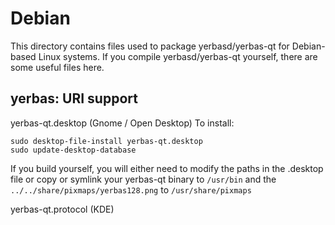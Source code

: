 
Debian
====================
This directory contains files used to package yerbasd/yerbas-qt
for Debian-based Linux systems. If you compile yerbasd/yerbas-qt yourself, there are some useful files here.

## yerbas: URI support ##


yerbas-qt.desktop  (Gnome / Open Desktop)
To install:

	sudo desktop-file-install yerbas-qt.desktop
	sudo update-desktop-database

If you build yourself, you will either need to modify the paths in
the .desktop file or copy or symlink your yerbas-qt binary to `/usr/bin`
and the `../../share/pixmaps/yerbas128.png` to `/usr/share/pixmaps`

yerbas-qt.protocol (KDE)

